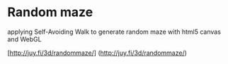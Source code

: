 Random maze
======

applying Self-Avoiding Walk to generate random maze with html5 canvas and WebGL

[http://juy.fi/3d/randommaze/] (http://juy.fi/3d/randommaze/)